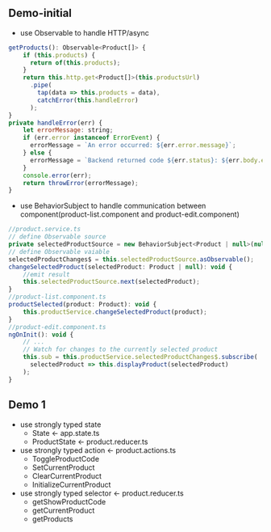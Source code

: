 ## Demo-initial

- use Observable to handle HTTP/async

```javascript
getProducts(): Observable<Product[]> {
    if (this.products) {
      return of(this.products);
    }
    return this.http.get<Product[]>(this.productsUrl)
      .pipe(
        tap(data => this.products = data),
        catchError(this.handleError)
      );
}
private handleError(err) {
    let errorMessage: string;
    if (err.error instanceof ErrorEvent) {
      errorMessage = `An error occurred: ${err.error.message}`;
    } else {
      errorMessage = `Backend returned code ${err.status}: ${err.body.error}`;
    }
    console.error(err);
    return throwError(errorMessage);
}
```

- use BehaviorSubject to handle communication between component(product-list.component and product-edit.component)

```javascript
//product.service.ts
// define Observable source
private selectedProductSource = new BehaviorSubject<Product | null>(null);
// define Observable vaiable
selectedProductChanges$ = this.selectedProductSource.asObservable();
changeSelectedProduct(selectedProduct: Product | null): void {
    //emit result
    this.selectedProductSource.next(selectedProduct);
}
//product-list.component.ts
productSelected(product: Product): void {
    this.productService.changeSelectedProduct(product);
}
//product-edit.component.ts
ngOnInit(): void {
    // ...
    // Watch for changes to the currently selected product
    this.sub = this.productService.selectedProductChanges$.subscribe(
      selectedProduct => this.displayProduct(selectedProduct)
    );
}
```

## Demo 1

- use strongly typed state
  - State          <- app.state.ts
  - ProductState   <- product.reducer.ts
- use strongly typed action  <- product.actions.ts
  - ToggleProductCode
  - SetCurrentProduct
  - ClearCurrentProduct
  - InitializeCurrentProduct
- use strongly typed selector  <- product.reducer.ts
  - getShowProductCode
  - getCurrentProduct
  - getProducts
